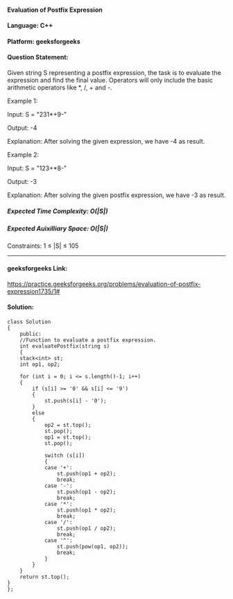 #### Evaluation of Postfix Expression 
#### Language: C++ 
#### Platform: geeksforgeeks
#### Question Statement:
Given string S representing a postfix expression, the task is to evaluate the expression and find the final value. Operators will only include the basic arithmetic operators like *, /, + and -.

Example 1:

Input: S = "231*+9-"

Output: -4

Explanation:
After solving the given expression, 
we have -4 as result.

Example 2:

Input: S = "123+*8-"

Output: -3

Explanation:
After solving the given postfix 
expression, we have -3 as result.

##### Expected Time Complexity: O(|S|)
##### Expected Auixilliary Space: O(|S|)

Constraints:
1 ≤ |S| ≤ 105

<hr />

#### geeksforgeeks Link:
https://practice.geeksforgeeks.org/problems/evaluation-of-postfix-expression1735/1#


#### Solution:
```
class Solution
{
    public:
    //Function to evaluate a postfix expression.
    int evaluatePostfix(string s)
    {
    stack<int> st;
    int op1, op2;

    for (int i = 0; i <= s.length()-1; i++)
    {
        if (s[i] >= '0' && s[i] <= '9')
        {
            st.push(s[i] - '0');
        }
        else
        {
            op2 = st.top();
            st.pop();
            op1 = st.top();
            st.pop();

            switch (s[i])
            {
            case '+':
                st.push(op1 + op2);
                break;
            case '-':
                st.push(op1 - op2);
                break;
            case '*':
                st.push(op1 * op2);
                break;
            case '/':
                st.push(op1 / op2);
                break;
            case '^':
                st.push(pow(op1, op2));
                break;
            }
        }
    }
    return st.top();
}
};
```
